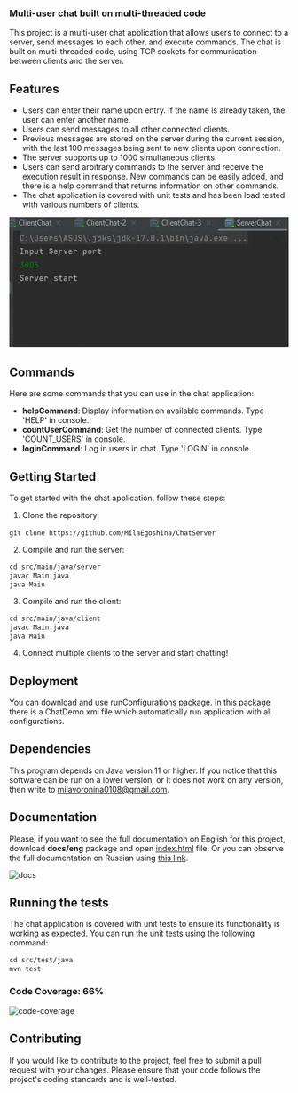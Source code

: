 ### Multi-user chat built on multi-threaded code

This project is a multi-user chat application that allows users to connect to a server, send messages to each other, and execute commands. The chat is built on multi-threaded code, using TCP sockets for communication between clients and the server.

## Features

- Users can enter their name upon entry. If the name is already taken, the user can enter another name.
- Users can send messages to all other connected clients.
- Previous messages are stored on the server during the current session, with the last 100 messages being sent to new clients upon connection.
- The server supports up to 1000 simultaneous clients.
- Users can send arbitrary commands to the server and receive the execution result in response. New commands can be easily added, and there is a help command that returns information on other commands.
- The chat application is covered with unit tests and has been load tested with various numbers of clients.

![usage](images/usage.gif)


## Commands

Here are some commands that you can use in the chat application:

- **helpCommand**: Display information on available commands. Type 'HELP' in console.
- **countUserCommand**: Get the number of connected clients. Type 'COUNT_USERS' in console.
- **loginCommand**: Log in users in chat. Type 'LOGIN' in console.

## Getting Started

To get started with the chat application, follow these steps:

1. Clone the repository:

```git clone https://github.com/MilaEgoshina/ChatServer```

2. Compile and run the server:

```
cd src/main/java/server
javac Main.java
java Main
```

3. Compile and run the client:

```
cd src/main/java/client
javac Main.java
java Main
```

4. Connect multiple clients to the server and start chatting!

## Deployment

You can download and use [runConfigurations](https://github.com/MilaEgoshina/ChatServer/tree/main/runConfigurations) package. In this package there is a ChatDemo.xml file which automatically run application with all configurations.

## Dependencies

This program depends on Java version 11 or higher. If you notice that this software can be run on a lower version, or it does not work on any version, then write to milavoronina0108@gmail.com.

## Documentation

Please, if you want to see the full documentation on English for this project, download **docs/eng** package and open [index.html](https://github.com/MilaEgoshina/ChatServer/blob/main/docs/eng/index.html) file. Or you can observe the full documentation on Russian using [this link](https://github.com/MilaEgoshina/ChatServer/blob/main/docs_ru/index.md).

![docs](images/docs.jpg)

## Running the tests

The chat application is covered with unit tests to ensure its functionality is working as expected. You can run the unit tests using the following command:

```
cd src/test/java
mvn test
```
### Code Coverage: 66%

![code-coverage](images/coverage.jpg)

## Contributing

If you would like to contribute to the project, feel free to submit a pull request with your changes. Please ensure that your code follows the project's coding standards and is well-tested.